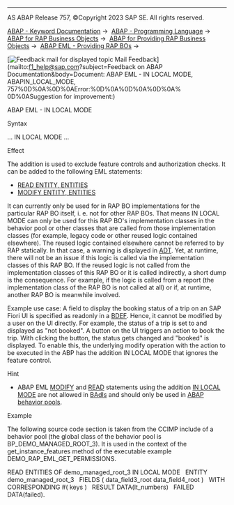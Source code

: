   

* * *

AS ABAP Release 757, ©Copyright 2023 SAP SE. All rights reserved.

[ABAP - Keyword Documentation](javascript:call_link\('abenabap.htm'\)) →  [ABAP - Programming Language](javascript:call_link\('abenabap_reference.htm'\)) →  [ABAP for RAP Business Objects](javascript:call_link\('abenabap_for_rap_bos.htm'\)) →  [ABAP for Providing RAP Business Objects](javascript:call_link\('abenabap_provide_rap_bos.htm'\)) →  [ABAP EML - Providing RAP BOs](javascript:call_link\('abeneml_in_abp.htm'\)) → 

 [![](Mail.gif?object=Mail.gif&sap-language=EN "Feedback mail for displayed topic") Mail Feedback](mailto:f1_help@sap.com?subject=Feedback on ABAP Documentation&body=Document: ABAP EML - IN LOCAL MODE, ABAPIN_LOCAL_MODE, 757%0D%0A%0D%0AError:%0D%0A%0D%0A%0D%0A%
0D%0ASuggestion for improvement:)

ABAP EML - IN LOCAL MODE

Syntax

... IN LOCAL MODE ...

Effect

The addition is used to exclude feature controls and authorization checks. It can be added to the following EML statements:

-   [READ ENTITY, ENTITIES](javascript:call_link\('abapread_entity_entities.htm'\))
-   [MODIFY ENTITY, ENTITIES](javascript:call_link\('abapmodify_entity_entities.htm'\))

It can currently only be used for in RAP BO implementations for the particular RAP BO itself, i. e. not for other RAP BOs. That means IN LOCAL MODE can only be used for this RAP BO's implementation classes in the behavior pool or other classes that are called from those implementation classes (for example, legacy code or other reused logic contained elsewhere). The reused logic contained elsewhere cannot be referred to by RAP statically. In that case, a warning is displayed in [ADT](javascript:call_link\('abenadt_glosry.htm'\) "Glossary Entry"). Yet, at runtime, there will not be an issue if this logic is called via the implementation classes of this RAP BO. If the reused logic is not called from the implementation classes of this RAP BO or it is called indirectly, a short dump is the consequence. For example, if the logic is called from a report (the implementation class of the RAP BO is not called at all) or if, at runtime, another RAP BO is meanwhile involved.

Example use case: A field to display the booking status of a trip on an SAP Fiori UI is specified as readonly in a [BDEF](javascript:call_link\('abencds_behavior_definition_glosry.htm'\) "Glossary Entry"). Hence, it cannot be modified by a user on the UI directly. For example, the status of a trip is set to and displayed as "not booked". A button on the UI triggers an action to book the trip. With clicking the button, the status gets changed and "booked" is displayed. To enable this, the underlying modify operation with the action to be executed in the ABP has the addition IN LOCAL MODE that ignores the feature control.

Hint

-   ABAP EML [MODIFY](javascript:call_link\('abapmodify_entity_entities.htm'\)) and [READ](javascript:call_link\('abapread_entity_entities.htm'\)) statements using the addition [IN LOCAL MODE](javascript:call_link\('abapin_local_mode.htm'\)) are not allowed in [BAdIs](javascript:call_link\('abenbadi_glosry.htm'\) "Glossary Entry") and should only be used in [ABAP behavior pools](javascript:call_link\('abenbehavior_pool_glosry.htm'\) "Glossary Entry").

Example

The following source code section is taken from the CCIMP include of a behavior pool (the global class of the behavior pool is BP\_DEMO\_MANAGED\_ROOT\_3). It is used in the context of the get\_instance\_features method of the executable example DEMO\_RAP\_EML\_GET\_PERMISSIONS.

READ ENTITIES OF demo\_managed\_root\_3 IN LOCAL MODE
  ENTITY demo\_managed\_root\_3
  FIELDS ( data\_field3\_root data\_field4\_root )
  WITH CORRESPONDING #( keys )
  RESULT DATA(lt\_numbers)
  FAILED DATA(failed).